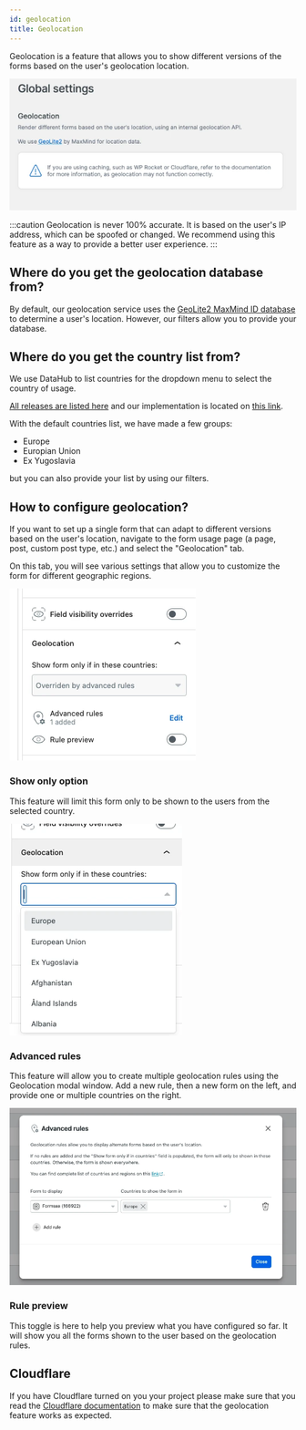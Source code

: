 ```yaml
---
id: geolocation
title: Geolocation
---
```


Geolocation is a feature that allows you to show different versions of the forms based on the user's geolocation location.

![Geolocation screen](/img/forms/geolocation.webp)

:::caution
Geolocation is never 100% accurate. It is based on the user's IP address, which can be spoofed or changed. We recommend using this feature as a way to provide a better user experience.
:::

## Where do you get the geolocation database from?

By default, our geolocation service uses the [GeoLite2 MaxMind ID database](https://www.maxmind.com/) to determine a user's location. However, our filters allow you to provide your database.

## Where do you get the country list from?

We use DataHub to list countries for the dropdown menu to select the country of usage.

[All releases are listed here](https://datahub.io/core/country-list) and our implementation is located on [this link](https://github.com/infinum/eightshift-forms/blob/develop/data/country/manifest.json).

With the default countries list, we have made a few groups:
* Europe
* Europian Union
* Ex Yugoslavia

but you can also provide your list by using our filters.

## How to configure geolocation?

If you want to set up a single form that can adapt to different versions based on the user's location, navigate to the form usage page (a page, post, custom post type, etc.) and select the "Geolocation" tab.

On this tab, you will see various settings that allow you to customize the form for different geographic regions.

![Geolocation block settings screen](/img/forms/geolocation-block-top.webp)

### Show only option

This feature will limit this form only to be shown to the users from the selected country.

![Geolocation only use screen](/img/forms/geolocation-only.webp)

### Advanced rules

This feature will allow you to create multiple geolocation rules using the Geolocation modal window.
Add a new rule, then a new form on the left, and provide one or multiple countries on the right.

![Geolocation modal screen](/img/forms/geolocation-modal.webp)

### Rule preview

This toggle is here to help you preview what you have configured so far. It will show you all the forms shown to the user based on the geolocation rules.

## Cloudflare

If you have Cloudflare turned on you your project please make sure that you read the [Cloudflare documentation](cloudflare) to make sure that the geolocation feature works as expected.
